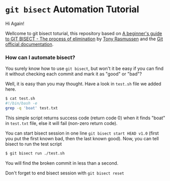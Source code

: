# `git bisect` Automation Tutorial

Hi Again!

Wellcome to git bisect toturial, this repository based on [A beginner's guide to GIT BISECT - The process of elimination](http://www.metaltoad.com/blog/beginners-guide-git-bisect-process-elimination) by [Tony Rasmussen](http://www.metaltoad.com/people/tony) and the [Git official documentation](https://git-scm.com/book/en/v2/Git-Tools-Debugging-with-Git). 

### How can I automate bisect?

You surely know how to use `git bisect`, but won't it be easy if you can find it without checking each commit and mark it as "good" or "bad"?

Well, it is easy than you may thought. Have a look in `test.sh` file we added here.

```bash
$ cat test.sh
#!/bin/bash -e
grep -q 'boat' test.txt
```

This simple script returns success code (return code 0) when it finds "boat" in `test.txt` file, else it will fail (non-zero return code).

You can start bisect session in one line `git bisect start HEAD v1.0` (first you put the first known bad, then the last known good). Now, you can tell bisect to run the test script

```bash
$ git bisect run ./test.sh
```

You will find the broken commit in less than a second.

Don't forget to end bisect session with `git bisect reset`
